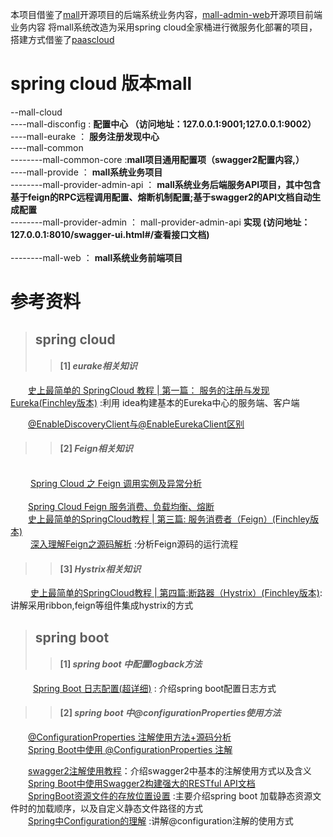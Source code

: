 本项目借鉴了[mall](https://github.com/macrozheng/mall)开源项目的后端系统业务内容，[mall-admin-web](https://github.com/macrozheng/mall-admin-web)开源项目前端业务内容
将mall系统改造为采用spring
cloud全家桶进行微服务化部署的项目，搭建方式借鉴了[paascloud](https://github.com/paascloud/paascloud-master)

# spring cloud 版本mall

--mall-cloud <br/>----mall-disconfig : **配置中心
（访问地址：127.0.0.1:9001;127.0.0.1:9002）** <br/>----mall-eurake ：
**服务注册发现中心** <br/>----mall-common <br/>--------mall-common-core
:**mall项目通用配置项（swagger2配置内容,）** <br/>----mall-provide ：
**mall系统业务项目** <br/> --------mall-provider-admin-api ：
**mall系统业务后端服务API项目，其中包含基于feign的RPC远程调用配置、熔断机制配置;基于swagger2的API文档自动生成配置**
<br/> --------mall-provider-admin ： mall-provider-admin-api **实现
(访问地址：127.0.0.1:8010/swagger-ui.html#/查看接口文档)** <br/>
<br/>--------mall-web ： **mall系统业务前端项目**






# 参考资料

>## spring cloud
>>#### [1] *eurake相关知识* <br/>
&emsp;&emsp;[史上最简单的 SpringCloud 教程 | 第一篇： 服务的注册与发现Eureka(Finchley版本)](https://blog.csdn.net/forezp/article/details/81040925)
:利用 idea构建基本的Eureka中心的服务端、客户端<br/>

&emsp;&emsp;[@EnableDiscoveryClient与@EnableEurekaClient区别](https://www.jianshu.com/p/f6db3117864f)</br>




>>#### [2] *Feign相关知识* 
<br/>&emsp;&emsp;
[Spring Cloud 之 Feign 调用实例及异常分析](https://www.jianshu.com/p/2745cc19a6da)
<br/>&emsp;&emsp;&emsp;
<br/>&emsp;&emsp;[Spring Cloud Feign 服务消费、负载均衡、熔断](https://blog.csdn.net/xslde_com/article/details/81153498)<br/>
&emsp;&emsp;[史上最简单的SpringCloud教程 | 第三篇: 服务消费者（Feign）(Finchley版本)](https://blog.csdn.net/forezp/article/details/81040965)
<br/>&emsp;&emsp;
[深入理解Feign之源码解析](https://blog.csdn.net/forezp/article/details/73480304)
\:分析Feign源码的运行流程<br/>






>>#### [3] *Hystrix相关知识* <br/>
&emsp;
&emsp;[史上最简单的SpringCloud教程 | 第四篇:断路器（Hystrix）(Finchley版本)](https://blog.csdn.net/forezp/article/details/81040990):讲解采用ribbon,feign等组件集成hystrix的方式





>## spring boot
>>#### [1] *spring boot 中配置logback方法*
&emsp; &emsp;
[Spring Boot 日志配置(超详细)](https://blog.csdn.net/inke88/article/details/75007649)
\: 介绍spring boot配置日志方式 <br/>

>>#### [2] *spring boot 中@configurationProperties使用方法*
 &emsp;&emsp;[@ConfigurationProperties 注解使用方法+源码分析](https://blog.csdn.net/u011649691/article/details/79491674)<br/>
 &emsp;&emsp;[Spring Boot中使用 @ConfigurationProperties 注解](https://www.cnblogs.com/suneryong/p/7221131.html)

&emsp;&emsp;[swagger2注解使用教程](https://www.jianshu.com/p/f30e0c646c63)：介绍swagger2中基本的注解使用方式以及含义
<br/>
&emsp;&emsp;[Spring Boot中使用Swagger2构建强大的RESTful API文档](https://www.cnblogs.com/xiaohanghang/p/6018654.html)
<br/>
&emsp;&emsp;[SpringBoot资源文件的存放位置设置](https://blog.csdn.net/justry_deng/article/details/81406752)
\:主要介绍spring boot 加载静态资源文件时的加载顺序，以及自定义静态文件路径的方式
<br/>
&emsp;&emsp;[Spring中Configuration的理解](https://blog.csdn.net/koflance/article/details/59304090)
\:讲解@configuration注解的使用方式 <br/>



